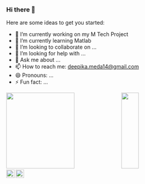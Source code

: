 ### Hi there 👋




Here are some ideas to get you started:

- 🔭 I’m currently working on my M Tech Project
- 🌱 I’m currently learning Matlab
- 👯 I’m looking to collaborate on ...
- 🤔 I’m looking for help with ...
- 💬 Ask me about ...
- 📫 How to reach me: deepika.meda14@gmail.com
- 😄 Pronouns: ...
- ⚡ Fun fact: ...




<div>
      <img style="zoom:100%" src=https://github-readme-stats.vercel.app/api?username=DeepikaMeda&show_icons=true&theme=prussian height=202, width=60% />
    <img style="zoom:100%" src=https://github-readme-stats.vercel.app/api/top-langs/?username=DeepikaMeda&show_icons=true&hide_border=true&theme=dark&hide=CSS,JavaScript height=202 width=30% />
</div>



<a href="https://twitter.com/T_Anil_Kumar">
  <img align="left" alt="Anil Kumar Teegala | Twitter" width="22px" src="https://cdn.jsdelivr.net/npm/simple-icons@v3/icons/twitter.svg" />
</a>



<a href="https://twitter.com/T_Anil_Kumar">
<img align="left" alt="Anil Kumar Teegala | Twitter" width="22px" src="https://cdn.jsdelivr.net/npm/simple-icons@v3/icons/twitter.svg" />
</a>


